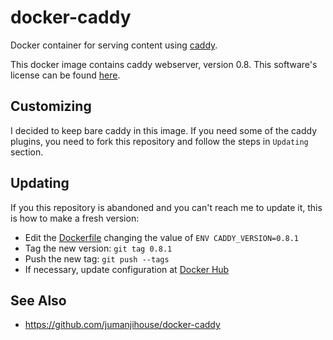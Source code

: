 # docker-caddy

Docker container for serving content using [caddy](https://caddyserver.com).

This docker image contains caddy webserver, version 0.8. This software's license can be found [here](https://github.com/mholt/caddy/blob/master/LICENSE.txt).


## Customizing

I decided to keep bare caddy in this image. If you need some of the caddy plugins, you need to fork this repository and follow the steps in `Updating` section.


## Updating

If you this repository is abandoned and you can't reach me to update it, this is how to make a fresh version:

* Edit the [Dockerfile](Dockerfile) changing the value of `ENV CADDY_VERSION=0.8.1`
* Tag the new version: `git tag 0.8.1`
* Push the new tag: `git push --tags`
* If necessary, update configuration at [Docker Hub](https://hub.docker.com/r/jojomi/caddy/)


## See Also

* https://github.com/jumanjihouse/docker-caddy
